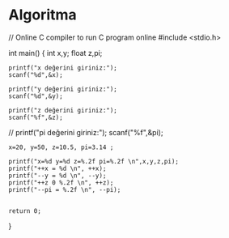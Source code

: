 # Algoritma
// Online C compiler to run C program online
#include <stdio.h>

int main() 
{
    int x,y;
    float z,pi;
    
    
    printf("x değerini giriniz:");
    scanf("%d",&x);
    
    printf("y değerini giriniz:");
    scanf("%d",&y);
    
    printf("z değerini giriniz:");
    scanf("%f",&z);
    
   // printf("pi değerini giriniz:");
    scanf("%f",&pi);
    
    x=20, y=50, z=10.5, pi=3.14 ;
    
    printf("x=%d y=%d z=%.2f pi=%.2f \n",x,y,z,pi);
    printf("++x = %d \n", ++x);
    printf("--y = %d \n", --y);
    printf("++z 0 %.2f \n", ++z);
    printf("--pi = %.2f \n", --pi);
    
    
    return 0;
}
